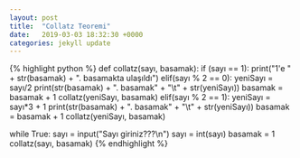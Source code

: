 ```yaml
---
layout: post
title:  "Collatz Teoremi"
date:   2019-03-03 18:32:30 +0000
categories: jekyll update
--- 
```


{% highlight python %}
def collatz(sayı, basamak):
    if (sayı == 1):
        print("1'e " + str(basamak) + ". basamakta ulaşıldı")
    elif(sayı % 2 == 0):
        yeniSayı = sayı/2
        print(str(basamak) + ". basamak" + "\t" + str(yeniSayı))
        basamak = basamak + 1
        collatz(yeniSayı, basamak)
    elif(sayı % 2 == 1):
        yeniSayı = sayı*3 + 1
        print(str(basamak) + ". basamak" + "\t" + str(yeniSayı))
        basamak = basamak + 1
        collatz(yeniSayı, basamak)


while True:
    sayı = input("Sayı giriniz???\n")
    sayı = int(sayı)
    basamak = 1
    collatz(sayı, basamak)
{% endhighlight %}
